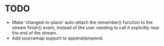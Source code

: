 
# TODO

- Make 'changed-in-place' auto-attach the remember() function to the stream finish() event, instead of the user needing to call it explicitly near the end of the stream.
- Add sourcemap support to append/prepend.
